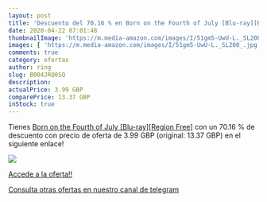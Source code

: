 ```yaml
---
layout: post
title: 'Descuento del 70.16 % en Born on the Fourth of July [Blu-ray][Reg'
date: 2020-04-22 07:01:48
thumbnailImage: 'https://m.media-amazon.com/images/I/51gm5-UwU-L._SL200_.jpg'
images: [ 'https://m.media-amazon.com/images/I/51gm5-UwU-L._SL200_.jpg' ]
comments: true
category: ofertas
author: ring
slug: B004JRQ0SQ
description:
actualPrice: 3.99 GBP
comparePrice: 13.37 GBP
inStock: true
---
```


Tienes [Born on the Fourth of July [Blu-ray][Region Free]](https://www.amazon.com/dp/B004JRQ0SQ/?tag=redken08-20) con un 70.16 % de descuento con precio de oferta de 3.99 GBP (original: 13.37 GBP) en el siguiente enlace!

[![](https://m.media-amazon.com/images/I/51gm5-UwU-L._SL200_.jpg)](https://www.amazon.com/dp/B004JRQ0SQ/?tag=redken08-20)

[Accede a la oferta!!](https://www.amazon.com/dp/B004JRQ0SQ/?tag=redken08-20)

[Consulta otras ofertas en nuestro canal de telegram](https://t.me/s/ofertas25)
